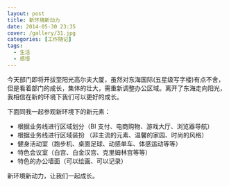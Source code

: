 ```yaml
---
layout: post
title: 新环境新动力
date: 2014-05-30 23:35
cover: /gallery/31.jpg
categories: [工作随记]
tags:
  - 生活
  - 感悟
---
```


今天部门即将开拔至阳光高尔夫大厦，虽然对东海国际(五星级写字楼)有点不舍，但是看着部门的成长，集体的壮大，需重新调整办公区域。离开了东海走向阳光， 我相信在新的环境下我们可以更好的成长。

下面同我一起参观新环境下的新元素：

- 根据业务线进行区域划分（BI 支付、电商购物、游戏大厅、浏览器导航）
- 根据业务线进行区域装扮 （非主流的元素、温馨的家园、时尚的风格）
- 健身活动室（跑步机、桌面足球、动感单车、体感运动等等）
- 特色会议室（白宫、白金汉宫、克里姆林宫等等）
- 特色的办公墙面（可以绘画、可以记录）

新环境新动力，让我们一起成长。
